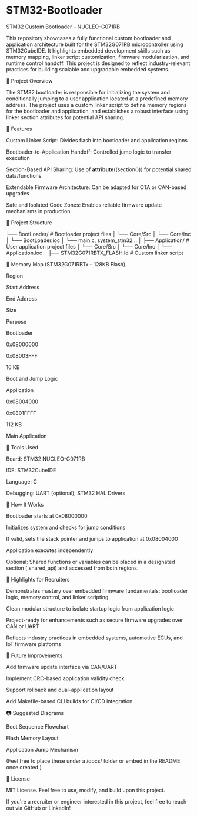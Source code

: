 # STM32-Bootloader
STM32 Custom Bootloader – NUCLEO-G071RB

This repository showcases a fully functional custom bootloader and application architecture built for the STM32G071RB microcontroller using STM32CubeIDE. It highlights embedded development skills such as memory mapping, linker script customization, firmware modularization, and runtime control handoff. This project is designed to reflect industry-relevant practices for building scalable and upgradable embedded systems.

🚀 Project Overview

The STM32 bootloader is responsible for initializing the system and conditionally jumping to a user application located at a predefined memory address. The project uses a custom linker script to define memory regions for the bootloader and application, and establishes a robust interface using linker section attributes for potential API sharing.

🔩 Features

Custom Linker Script: Divides flash into bootloader and application regions

Bootloader-to-Application Handoff: Controlled jump logic to transfer execution

Section-Based API Sharing: Use of __attribute__((section())) for potential shared data/functions

Extendable Firmware Architecture: Can be adapted for OTA or CAN-based upgrades

Safe and Isolated Code Zones: Enables reliable firmware update mechanisms in production

📁 Project Structure

├── BootLoader/              # Bootloader project files
│   └── Core/Src
│   └── Core/Inc
│   └── BootLoader.ioc
│   └── main.c, system_stm32...
│
├── Application/            # User application project files
│   └── Core/Src
│   └── Core/Inc
│   └── Application.ioc
│
├── STM32G071RBTX_FLASH.ld  # Custom linker script

🧠 Memory Map (STM32G071RBTx – 128KB Flash)

Region

Start Address

End Address

Size

Purpose

Bootloader

0x08000000

0x08003FFF

16 KB

Boot and Jump Logic

Application

0x08004000

0x0801FFFF

112 KB

Main Application

🧰 Tools Used

Board: STM32 NUCLEO-G071RB

IDE: STM32CubeIDE

Language: C

Debugging: UART (optional), STM32 HAL Drivers

🧪 How It Works

Bootloader starts at 0x08000000

Initializes system and checks for jump conditions

If valid, sets the stack pointer and jumps to application at 0x08004000

Application executes independently

Optional: Shared functions or variables can be placed in a designated section (.shared_api) and accessed from both regions.

📌 Highlights for Recruiters

Demonstrates mastery over embedded firmware fundamentals: bootloader logic, memory control, and linker scripting

Clean modular structure to isolate startup logic from application logic

Project-ready for enhancements such as secure firmware upgrades over CAN or UART

Reflects industry practices in embedded systems, automotive ECUs, and IoT firmware platforms

📝 Future Improvements

Add firmware update interface via CAN/UART

Implement CRC-based application validity check

Support rollback and dual-application layout

Add Makefile-based CLI builds for CI/CD integration

📷 Suggested Diagrams

Boot Sequence Flowchart

Flash Memory Layout

Application Jump Mechanism

(Feel free to place these under a /docs/ folder or embed in the README once created.)

🤝 License

MIT License. Feel free to use, modify, and build upon this project.

If you're a recruiter or engineer interested in this project, feel free to reach out via GitHub or LinkedIn!


